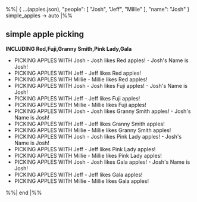 %%|
{
...(apples.json),
"people": [
"Josh",
"Jeff",
"Millie"
],
"name": "Josh" }
simple_apples -> auto
|%%

## simple apple picking

**INCLUDING Red,Fuji,Granny Smith,Pink Lady,Gala**

- PICKING APPLES WITH Josh - Josh likes Red apples! - Josh's Name is Josh!
- PICKING APPLES WITH Jeff - Jeff likes Red apples!
- PICKING APPLES WITH Millie - Millie likes Red apples!
- PICKING APPLES WITH Josh - Josh likes Fuji apples! - Josh's Name is Josh!
- PICKING APPLES WITH Jeff - Jeff likes Fuji apples!
- PICKING APPLES WITH Millie - Millie likes Fuji apples!
- PICKING APPLES WITH Josh - Josh likes Granny Smith apples! - Josh's Name is Josh!
- PICKING APPLES WITH Jeff - Jeff likes Granny Smith apples!
- PICKING APPLES WITH Millie - Millie likes Granny Smith apples!
- PICKING APPLES WITH Josh - Josh likes Pink Lady apples! - Josh's Name is Josh!
- PICKING APPLES WITH Jeff - Jeff likes Pink Lady apples!
- PICKING APPLES WITH Millie - Millie likes Pink Lady apples!
- PICKING APPLES WITH Josh - Josh likes Gala apples! - Josh's Name is Josh!
- PICKING APPLES WITH Jeff - Jeff likes Gala apples!
- PICKING APPLES WITH Millie - Millie likes Gala apples!

%%| end |%%
